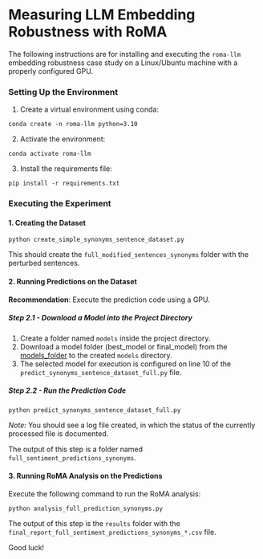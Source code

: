 
# Measuring LLM Embedding Robustness with RoMA

The following instructions are for installing and executing the `roma-llm` embedding robustness case study on a Linux/Ubuntu machine with a properly configured GPU.

### Setting Up the Environment

1. Create a virtual environment using conda:

`conda create -n roma-llm python=3.10`

2. Activate the environment:

`conda activate roma-llm`

3. Install the requirements file:

`pip install -r requirements.txt`

### Executing the Experiment

#### 1. Creating the Dataset

`python create_simple_synonyms_sentence_dataset.py`

This should create the `full_modified_sentences_synonyms` folder with the perturbed sentences. 

#### 2. Running Predictions on the Dataset

**Recommendation**: Execute the prediction code using a GPU.
##### Step 2.1 - Download a Model into the Project Directory

 1. Create a folder named `models` inside the project directory.
 2. Download a model folder (best_model or final_model) from the [models_folder](https://drive.google.com/drive/folders/1HijpyTd5HhTYV1qqxHhrXdZaw6JJ_k1N?usp=drive_link) to the created `models` directory.
 3. The selected model for execution is configured on line 10 of the `predict_synonyms_sentence_dataset_full.py` file.

##### Step 2.2 - Run the Prediction Code

`python predict_synonyms_sentence_dataset_full.py`

*Note:* You should see a log file created, in which the status of the currently processed file is documented.

The output of this step is a folder named `full_sentiment_predictions_synonyms`.

#### 3. Running RoMA Analysis on the Predictions

Execute the following command to run the RoMA analysis:

`python analysis_full_prediction_synonyms.py`

The output of this step is the `results` folder with the `final_report_full_sentiment_predictions_synonyms_*.csv` file.

Good luck!

